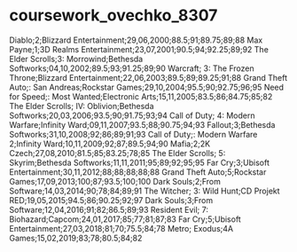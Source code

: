 # coursework_ovechko_8307


Diablo;2;Blizzard Entertainment;29,06,2000;88.5;91;89.75;89;88
Max Payne;1;3D Realms Entertainment;23,07,2001;90.5;94;92.25;89;92
The Elder Scrolls;3: Morrowind;Bethesda Softworks;04,10,2002;89.5;93;91.25;89;90
Warcraft; 3: The Frozen Throne;Blizzard Entertainment;22,06,2003;89.5;89;89.25;91;88
Grand Theft Auto;: San Andreas;Rockstar Games;29,10,2004;95.5;90;92.75;96;95
Need for Speed;: Most Wanted;Electronic Arts;15,11,2005;83.5;86;84.75;85;82
The Elder Scrolls; IV: Oblivion;Bethesda Softworks;20,03,2006;93.5;90;91.75;93;94
Call of Duty; 4: Modern Warfare;Infinity Ward;09,11,2007;93.5;88;90.75;94;93
Fallout;3;Bethesda Softworks;31,10,2008;92;86;89;91;93
Call of Duty;: Modern Warfare 2;Infinity Ward;10,11,2009;92;87;89.5;94;90
Mafia;2;2K Czech;27,08,2010;81.5;85;83.25;78;85
The Elder Scrolls; 5: Skyrim;Bethesda Softworks;11,11,2011;95;89;92;95;95
Far Cry;3;Ubisoft Entertainment;30,11,2012;88;88;88;88;88
Grand Theft Auto;5;Rockstar Games;17,09,2013;100;87;93.5;100;100
Dark Souls;2;From Software;14,03,2014;90;78;84;89;91
The Witcher; 3: Wild Hunt;CD Projekt RED;19,05,2015;94.5;86;90.25;92;97
Dark Souls;3;From Software;12,04,2016;91;82;86.5;89;93
Resident Evil; 7: Biohazard;Capcom;24,01,2017;85;77;81;87;83
Far Cry;5;Ubisoft Entertainment;27,03,2018;81;70;75.5;84;78
Metro; Exodus;4A Games;15,02,2019;83;78;80.5;84;82
